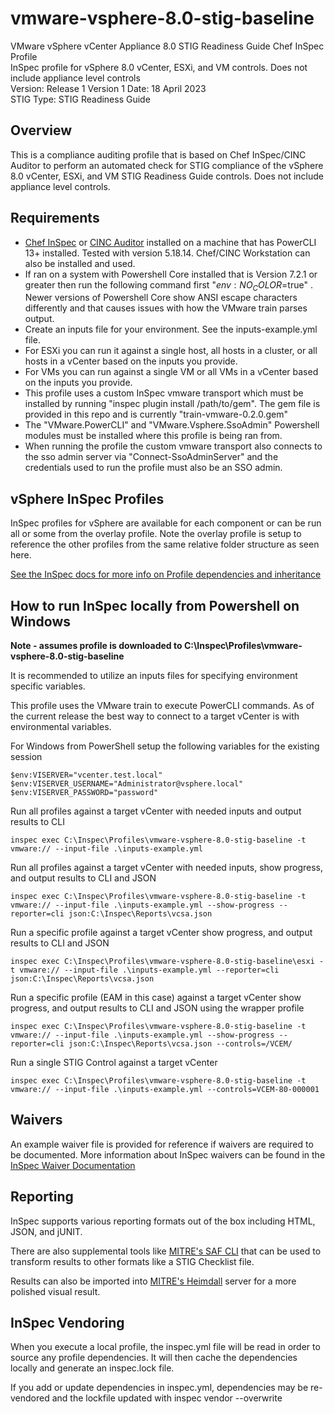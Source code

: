 # vmware-vsphere-8.0-stig-baseline
VMware vSphere vCenter Appliance 8.0 STIG Readiness Guide Chef InSpec Profile  
InSpec profile for vSphere 8.0 vCenter, ESXi, and VM controls. Does not include appliance level controls  
Version: Release 1 Version 1 Date: 18 April 2023  
STIG Type: STIG Readiness Guide   

## Overview
This is a compliance auditing profile that is based on Chef InSpec/CINC Auditor to perform an automated check for STIG compliance of the vSphere 8.0 vCenter, ESXi, and VM STIG Readiness Guide controls. Does not include appliance level controls.  

## Requirements

- [Chef InSpec](https://downloads.chef.io/tools/inspec) or [CINC Auditor](https://cinc.sh/start/auditor/) installed on a machine that has PowerCLI 13+ installed. Tested with version 5.18.14. Chef/CINC Workstation can also be installed and used.  
- If ran on a system with Powershell Core installed that is Version 7.2.1 or greater then run the following command first "$env:NO_COLOR=$true" . Newer versions of Powershell Core show ANSI escape characters differently and that causes issues with how the VMware train parses output.  
- Create an inputs file for your environment. See the inputs-example.yml file.  
- For ESXi you can run it against a single host, all hosts in a cluster, or all hosts in a vCenter based on the inputs you provide.  
- For VMs you can run against a single VM or all VMs in a vCenter based on the inputs you provide.  
- This profile uses a custom InSpec vmware transport which must be installed by running "inspec plugin install /path/to/gem". The gem file is provided in this repo and is currently "train-vmware-0.2.0.gem"  
- The "VMware.PowerCLI" and "VMware.Vsphere.SsoAdmin" Powershell modules must be installed where this profile is being ran from.  
- When running the profile the custom vmware transport also connects to the sso admin server via "Connect-SsoAdminServer" and the credentials used to run the profile must also be an SSO admin.  

## vSphere InSpec Profiles

InSpec profiles for vSphere are available for each component or can be run all or some from the overlay profile. Note the overlay profile is setup to reference the other profiles from the same relative folder structure as seen here.  

[See the InSpec docs for more info on Profile dependencies and inheritance](https://www.inspec.io/docs/reference/profiles/)


## How to run InSpec locally from Powershell on Windows

**Note - assumes profile is downloaded to C:\Inspec\Profiles\vmware-vsphere-8.0-stig-baseline**  

It is recommended to utilize an inputs files for specifying environment specific variables.  

This profile uses the VMware train to execute PowerCLI commands.  As of the current release the best way to connect to a target vCenter is with environmental variables.  

For Windows from PowerShell setup the following variables for the existing session
```
$env:VISERVER="vcenter.test.local"
$env:VISERVER_USERNAME="Administrator@vsphere.local"
$env:VISERVER_PASSWORD="password"
```

Run all profiles against a target vCenter with needed inputs and output results to CLI  
```
inspec exec C:\Inspec\Profiles\vmware-vsphere-8.0-stig-baseline -t vmware:// --input-file .\inputs-example.yml
```

Run all profiles against a target vCenter with needed inputs, show progress, and output results to CLI and JSON  
```
inspec exec C:\Inspec\Profiles\vmware-vsphere-8.0-stig-baseline -t vmware:// --input-file .\inputs-example.yml --show-progress --reporter=cli json:C:\Inspec\Reports\vcsa.json
```

Run a specific profile against a target vCenter show progress, and output results to CLI and JSON  
```
inspec exec C:\Inspec\Profiles\vmware-vsphere-8.0-stig-baseline\esxi -t vmware:// --input-file .\inputs-example.yml --reporter=cli json:C:\Inspec\Reports\vcsa.json
```

Run a specific profile (EAM in this case) against a target vCenter show progress, and output results to CLI and JSON using the wrapper profile  
```
inspec exec C:\Inspec\Profiles\vmware-vsphere-8.0-stig-baseline -t vmware:// --input-file .\inputs-example.yml --show-progress --reporter=cli json:C:\Inspec\Reports\vcsa.json --controls=/VCEM/
```

Run a single STIG Control against a target vCenter  
```
inspec exec C:\Inspec\Profiles\vmware-vsphere-8.0-stig-baseline -t vmware:// --input-file .\inputs-example.yml --controls=VCEM-80-000001
```

## Waivers
An example waiver file is provided for reference if waivers are required to be documented. More information about InSpec waivers can be found in the [InSpec Waiver Documentation](https://docs.chef.io/inspec/waivers/)  

## Reporting
InSpec supports various reporting formats out of the box including HTML, JSON, and jUNIT.  

There are also supplemental tools like [MITRE's SAF CLI](https://github.com/mitre/saf) that can be used to transform results to other formats like a STIG Checklist file.  

Results can also be imported into [MITRE's Heimdall](https://github.com/mitre/heimdall2) server for a more polished visual result.

## InSpec Vendoring

When you execute a local profile, the inspec.yml file will be read in order to source any profile dependencies. It will then cache the dependencies locally and generate an inspec.lock file.

If you add or update dependencies in inspec.yml, dependencies may be re-vendored and the lockfile updated with inspec vendor --overwrite
